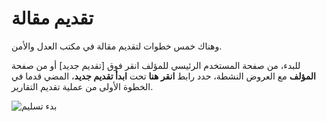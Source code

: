 # تقديم مقالة

وهناك خمس خطوات لتقديم مقالة في مكتب العدل والأمن.

للبدء، من صفحة المستخدم الرئيسي للمؤلف انقر فوق [تقديم جديد] أو من صفحة **المؤلف** مع العروض النشطة، حدد رابط **انقر هنا** تحت **ابدأ تقديم جديد**، المضي قدما في الخطوة الأولى من عملية تقديم التقارير.

![بدء تسليم](images/chapter6/author_new_submission.png)


